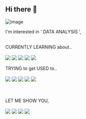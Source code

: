 ## Hi there 👋
![image](https://i.imgur.com/V0dEfab.png)

I'm interested in  ' DATA ANALYSIS ', <br><br>


CURRENTLY LEARNING about.. <br><br>
<img src="https://img.shields.io/badge/PYTHON-FFD700?style=for-the-badge&logo=python&logoColor=3776AB">
<img src="https://img.shields.io/badge/TABLEAU-FAF0E6?style=for-the-badge&logo=tableau&logoColor=E97627">
<img src="https://img.shields.io/badge/GEOPANDAS-139C5A?style=for-the-badge&logo=Geopandas&logoColor=FFFFFF">
<img src="https://img.shields.io/badge/HTML5-E34F26?style=for-the-badge&logo=python&logoColor=FFFFFF">
<img src="https://img.shields.io/badge/GA4-E37400?style=for-the-badge&logo=googleanalytics&logoColor=FFFFFF">

TRYING to get USED to.. <br><br>
<img src="https://img.shields.io/badge/GITHUB-181717?style=for-the-badge&logo=GitHub&logoColor=FFFFFF">
<img src="https://img.shields.io/badge/GIT-F05032?style=for-the-badge&logo=Git&logoColor=FFFFFF">
<img src="https://img.shields.io/badge/PYTORCH-FAF0E6?style=for-the-badge&logo=pytorch&logoColor=EE4C2C">
<img src="https://img.shields.io/badge/KERAS-D00000?style=for-the-badge&logo=Keras&logoColor=FFFFFF">
<img src="https://img.shields.io/badge/TENSORFLOW-FF6F00?style=for-the-badge&logo=tensorflow&logoColor=FFFFFF">

<br><br>
LET ME SHOW YOU, <br><br>
<a href="https://www.notion.so/Kimnee-s-portfolio-8f74054d3c0d4035b2ff653e4e364e2a" target="_blank"><img src="https://img.shields.io/badge/NOTION-E6E6FA?style=for-the-badge&logo=Notion&logoColor=000000"/></a>
<a href="https://www.instagram.com/kakooyeochi" target="_blank"><img src="https://img.shields.io/badge/INSTAGRAM-E4405F?style=for-the-badge&logo=Instagram&logoColor=FFFFFF"/></a>
<a href="https://www.facebook.com/Kakooyeochi" target="_blank"><img src="https://img.shields.io/badge/FACEBOOK-0866FF?style=for-the-badge&logo=Facebook&logoColor=FFFFFF"/></a>
<a href="mailto:kakoo3508@gmail.com" target="_blank"><img src="https://img.shields.io/badge/kakoo3508@gmail.com-EA4335?style=for-the-badge&logo=Gmail&logoColor=FAF0E6"/></a>
<br><br>


<!--
**KimNee/KimNee** is a ✨ _special_ ✨ repository because its `README.md` (this file) appears on your GitHub profile.
Here are some ideas to get you started:
- 🔭 I’m currently working on ...
- 🌱 I’m currently learning ...
- 👯 I’m looking to collaborate on ...
- 🤔 I’m looking for help with ...
- 💬 Ask me about ...
- 📫 How to reach me: ...
- 😄 Pronouns: ...
- ⚡ Fun fact: ... -->
